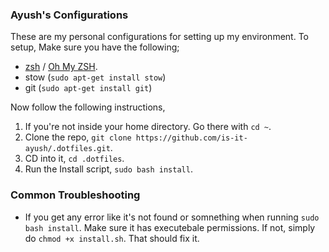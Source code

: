 ### Ayush's Configurations

These are my personal configurations for setting up my environment.
To setup, Make sure you have the following;
- [zsh](https://github.com/ohmyzsh/ohmyzsh/wiki/Installing-ZSH#how-to-install-zsh-on-many-platforms) / [Oh My ZSH](https://github.com/ohmyzsh/ohmyzsh/wiki).
- stow (`sudo apt-get install stow`)
- git (`sudo apt-get install git`)

Now follow the following instructions,
1) If you're not inside your home directory. Go there with `cd ~`.
2) Clone the repo, `git clone https://github.com/is-it-ayush/.dotfiles.git`.
3) CD into it, `cd .dotfiles`.
4) Run the Install script, `sudo bash install`.

### Common Troubleshooting
- If you get any error like it's not found or somnething when running `sudo bash install`. Make sure it has executebale permissions. If not, simply do `chmod +x install.sh`. That should fix it.
